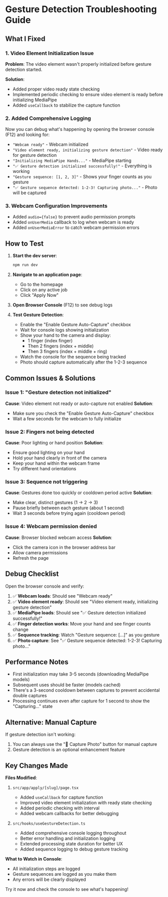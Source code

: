 # Gesture Detection Troubleshooting Guide

## What I Fixed

### 1. **Video Element Initialization Issue**
**Problem**: The video element wasn't properly initialized before gesture detection started.

**Solution**: 
- Added proper video ready state checking
- Implemented periodic checking to ensure video element is ready before initializing MediaPipe
- Added `useCallback` to stabilize the capture function

### 2. **Added Comprehensive Logging**
Now you can debug what's happening by opening the browser console (F12) and looking for:

- `"Webcam ready"` - Webcam initialized
- `"Video element ready, initializing gesture detection"` - Video ready for gesture detection
- `"Initializing MediaPipe Hands..."` - MediaPipe starting
- `"✅ Gesture detection initialized successfully!"` - Everything is working
- `"Gesture sequence: [1, 2, 3]"` - Shows your finger counts as you gesture
- `"✅ Gesture sequence detected: 1-2-3! Capturing photo..."` - Photo will be captured

### 3. **Webcam Configuration Improvements**
- Added `audio={false}` to prevent audio permission prompts
- Added `onUserMedia` callback to log when webcam is ready
- Added `onUserMediaError` to catch webcam permission errors

## How to Test

1. **Start the dev server**:
   ```bash
   npm run dev
   ```

2. **Navigate to an application page**:
   - Go to the homepage
   - Click on any active job
   - Click "Apply Now"

3. **Open Browser Console** (F12) to see debug logs

4. **Test Gesture Detection**:
   - Enable the "Enable Gesture Auto-Capture" checkbox
   - Wait for console logs showing initialization
   - Show your hand to the camera and display:
     - 1 finger (index finger)
     - Then 2 fingers (index + middle)
     - Then 3 fingers (index + middle + ring)
   - Watch the console for the sequence being tracked
   - Photo should capture automatically after the 1-2-3 sequence

## Common Issues & Solutions

### Issue 1: "Gesture detection not initialized"
**Cause**: Video element not ready or auto-capture not enabled
**Solution**: 
- Make sure you check the "Enable Gesture Auto-Capture" checkbox
- Wait a few seconds for the webcam to fully initialize

### Issue 2: Fingers not being detected
**Cause**: Poor lighting or hand position
**Solution**:
- Ensure good lighting on your hand
- Hold your hand clearly in front of the camera
- Keep your hand within the webcam frame
- Try different hand orientations

### Issue 3: Sequence not triggering
**Cause**: Gestures done too quickly or cooldown period active
**Solution**:
- Make clear, distinct gestures (1 → 2 → 3)
- Pause briefly between each gesture (about 1 second)
- Wait 3 seconds before trying again (cooldown period)

### Issue 4: Webcam permission denied
**Cause**: Browser blocked webcam access
**Solution**:
- Click the camera icon in the browser address bar
- Allow camera permissions
- Refresh the page

## Debug Checklist

Open the browser console and verify:

1. ✅ **Webcam loads**: Should see "Webcam ready"
2. ✅ **Video element ready**: Should see "Video element ready, initializing gesture detection"
3. ✅ **MediaPipe loads**: Should see "✅ Gesture detection initialized successfully!"
4. ✅ **Finger detection works**: Move your hand and see finger counts change
5. ✅ **Sequence tracking**: Watch "Gesture sequence: [...]" as you gesture
6. ✅ **Photo capture**: See "✅ Gesture sequence detected: 1-2-3! Capturing photo..."

## Performance Notes

- First initialization may take 3-5 seconds (downloading MediaPipe models)
- Subsequent uses should be faster (models cached)
- There's a 3-second cooldown between captures to prevent accidental double captures
- Processing continues even after capture for 1 second to show the "Capturing..." state

## Alternative: Manual Capture

If gesture detection isn't working:
1. You can always use the "📸 Capture Photo" button for manual capture
2. Gesture detection is an optional enhancement feature

## Key Changes Made

**Files Modified**:
1. `src/app/apply/[slug]/page.tsx`
   - Added `useCallback` for capture function
   - Improved video element initialization with ready state checking
   - Added periodic checking with interval
   - Added webcam callbacks for better debugging

2. `src/hooks/useGestureDetection.ts`
   - Added comprehensive console logging throughout
   - Better error handling and initialization logging
   - Extended processing state duration for better UX
   - Added sequence logging to debug gesture tracking

**What to Watch in Console**:
- All initialization steps are logged
- Gesture sequences are logged as you make them
- Any errors will be clearly displayed

Try it now and check the console to see what's happening!
